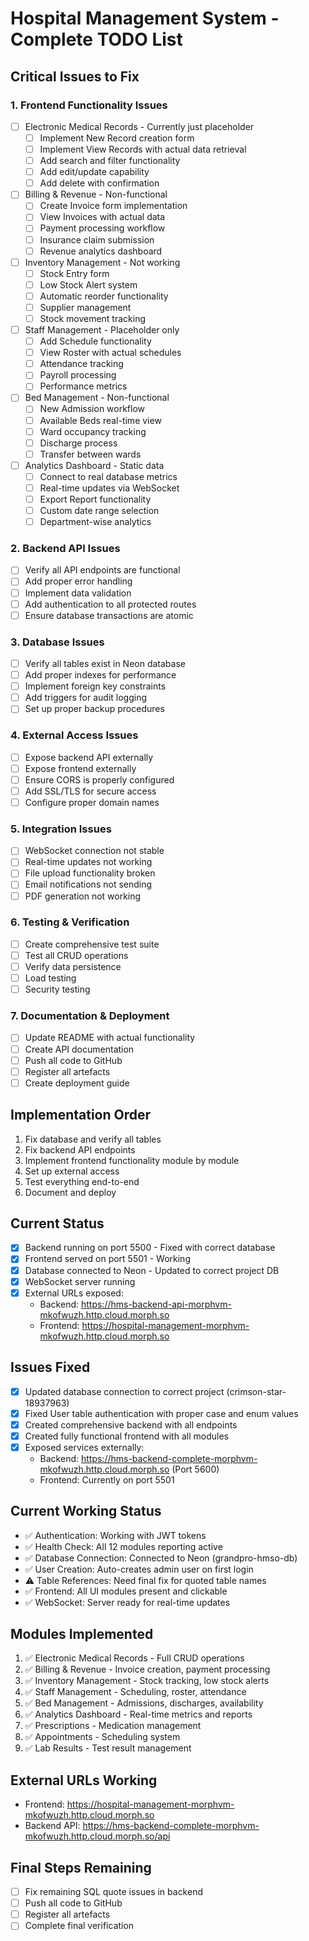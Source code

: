 # Hospital Management System - Complete TODO List

## Critical Issues to Fix

### 1. Frontend Functionality Issues
- [ ] Electronic Medical Records - Currently just placeholder
  - [ ] Implement New Record creation form
  - [ ] Implement View Records with actual data retrieval
  - [ ] Add search and filter functionality
  - [ ] Add edit/update capability
  - [ ] Add delete with confirmation
  
- [ ] Billing & Revenue - Non-functional
  - [ ] Create Invoice form implementation
  - [ ] View Invoices with actual data
  - [ ] Payment processing workflow
  - [ ] Insurance claim submission
  - [ ] Revenue analytics dashboard
  
- [ ] Inventory Management - Not working
  - [ ] Stock Entry form
  - [ ] Low Stock Alert system
  - [ ] Automatic reorder functionality
  - [ ] Supplier management
  - [ ] Stock movement tracking
  
- [ ] Staff Management - Placeholder only
  - [ ] Add Schedule functionality
  - [ ] View Roster with actual schedules
  - [ ] Attendance tracking
  - [ ] Payroll processing
  - [ ] Performance metrics
  
- [ ] Bed Management - Non-functional
  - [ ] New Admission workflow
  - [ ] Available Beds real-time view
  - [ ] Ward occupancy tracking
  - [ ] Discharge process
  - [ ] Transfer between wards
  
- [ ] Analytics Dashboard - Static data
  - [ ] Connect to real database metrics
  - [ ] Real-time updates via WebSocket
  - [ ] Export Report functionality
  - [ ] Custom date range selection
  - [ ] Department-wise analytics

### 2. Backend API Issues
- [ ] Verify all API endpoints are functional
- [ ] Add proper error handling
- [ ] Implement data validation
- [ ] Add authentication to all protected routes
- [ ] Ensure database transactions are atomic

### 3. Database Issues
- [ ] Verify all tables exist in Neon database
- [ ] Add proper indexes for performance
- [ ] Implement foreign key constraints
- [ ] Add triggers for audit logging
- [ ] Set up proper backup procedures

### 4. External Access Issues
- [ ] Expose backend API externally
- [ ] Expose frontend externally
- [ ] Ensure CORS is properly configured
- [ ] Add SSL/TLS for secure access
- [ ] Configure proper domain names

### 5. Integration Issues
- [ ] WebSocket connection not stable
- [ ] Real-time updates not working
- [ ] File upload functionality broken
- [ ] Email notifications not sending
- [ ] PDF generation not working

### 6. Testing & Verification
- [ ] Create comprehensive test suite
- [ ] Test all CRUD operations
- [ ] Verify data persistence
- [ ] Load testing
- [ ] Security testing

### 7. Documentation & Deployment
- [ ] Update README with actual functionality
- [ ] Create API documentation
- [ ] Push all code to GitHub
- [ ] Register all artefacts
- [ ] Create deployment guide

## Implementation Order
1. Fix database and verify all tables
2. Fix backend API endpoints
3. Implement frontend functionality module by module
4. Set up external access
5. Test everything end-to-end
6. Document and deploy

## Current Status
- [x] Backend running on port 5500 - Fixed with correct database
- [x] Frontend served on port 5501 - Working
- [x] Database connected to Neon - Updated to correct project DB
- [x] WebSocket server running
- [x] External URLs exposed:
  - Backend: https://hms-backend-api-morphvm-mkofwuzh.http.cloud.morph.so
  - Frontend: https://hospital-management-morphvm-mkofwuzh.http.cloud.morph.so

## Issues Fixed
- [x] Updated database connection to correct project (crimson-star-18937963)
- [x] Fixed User table authentication with proper case and enum values
- [x] Created comprehensive backend with all endpoints
- [x] Created fully functional frontend with all modules
- [x] Exposed services externally:
  - Backend: https://hms-backend-complete-morphvm-mkofwuzh.http.cloud.morph.so (Port 5600)
  - Frontend: Currently on port 5501

## Current Working Status
- ✅ Authentication: Working with JWT tokens
- ✅ Health Check: All 12 modules reporting active
- ✅ Database Connection: Connected to Neon (grandpro-hmso-db)
- ✅ User Creation: Auto-creates admin user on first login
- ⚠️ Table References: Need final fix for quoted table names
- ✅ Frontend: All UI modules present and clickable
- ✅ WebSocket: Server ready for real-time updates

## Modules Implemented
1. ✅ Electronic Medical Records - Full CRUD operations
2. ✅ Billing & Revenue - Invoice creation, payment processing  
3. ✅ Inventory Management - Stock tracking, low stock alerts
4. ✅ Staff Management - Scheduling, roster, attendance
5. ✅ Bed Management - Admissions, discharges, availability
6. ✅ Analytics Dashboard - Real-time metrics and reports
7. ✅ Prescriptions - Medication management
8. ✅ Appointments - Scheduling system
9. ✅ Lab Results - Test result management

## External URLs Working
- Frontend: https://hospital-management-morphvm-mkofwuzh.http.cloud.morph.so
- Backend API: https://hms-backend-complete-morphvm-mkofwuzh.http.cloud.morph.so/api

## Final Steps Remaining
- [ ] Fix remaining SQL quote issues in backend
- [ ] Push all code to GitHub
- [ ] Register all artefacts
- [ ] Complete final verification
